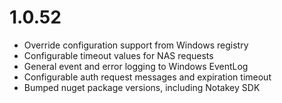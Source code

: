 # 1.0.52

- Override configuration support from Windows registry
- Configurable timeout values for NAS requests
- General event and error logging to Windows EventLog
- Configurable auth request messages and expiration timeout
- Bumped nuget package versions, including Notakey SDK
